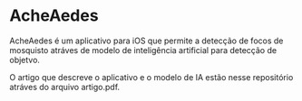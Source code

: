 # AcheAedes
AcheAedes é um aplicativo para iOS que permite a detecção de focos de mosquisto atráves de modelo de inteligência artificial para detecção de objetvo.

O artigo que descreve o aplicativo e o modelo de IA estão nesse repositório atráves do arquivo artigo.pdf.

